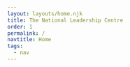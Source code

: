 ```yaml
---
layout: layouts/home.njk
title: The National Leadership Centre
order: 1
permalink: /
navtitle: Home
tags:
  - nav
---
```

